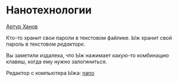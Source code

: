 # Нанотехнологии

[Артур Ханов](https://t.me/awengar)

Кто-то хранит свои пароли в текстовом файлике. 
Ыж хранит свой пароль в текстовом *редакторе*.

Вы заметили издалека, что Ыж нажимает какую-то комбинацию клавиш, когда ему нужно залогиниться.

Редактор с компьютера Ыжа: [nano](nano)

